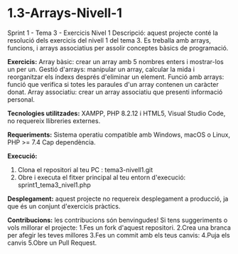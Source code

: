 # 1.3-Arrays-Nivell-1
Sprint 1 - Tema 3 - Exercicis Nivel 1
Descripció: aquest projecte conté la resolució dels exercicis del nivell 1 del tema 3. Es treballa amb arrays, funcions, i arrays associatius per assolir conceptes bàsics de programació.

**Exercicis:**
Array bàsic: crear un array amb 5 nombres enters i mostrar-los un per un.
Gestió d'arrays: manipular un array, calcular la mida i reorganitzar els índexs després d'eliminar un element.
Funció amb arrays: funció que verifica si totes les paraules d'un array contenen un caràcter donat.
Array associatiu: crear un array associatiu que presenti informació personal.

**Tecnologies utilitzades:**
XAMPP, PHP 8.2.12 i HTML5, Visual Studio Code, no requereix llibreries externes.

**Requeriments:**
Sistema operatiu compatible amb Windows, macOS o Linux, PHP >= 7.4 Cap dependència.

**Execució:**
1. Clona el repositori al teu PC : tema3-nivell1.git
2. Obre i executa el fitxer principal al teu entorn d'execució: sprint1_tema3_nivel1.php

**Desplegament:** aquest projecte no requereix desplegament a producció, ja que és un conjunt d'exercicis pràctics. 

**Contribucions:** les contribucions són benvingudes! Si tens suggeriments o vols millorar el projecte:
1.Fes un fork d'aquest repositori.
2.Crea una branca per afegir les teves millores
3.Fes un commit amb els teus canvis:
4.Puja els canvis
5.Obre un Pull Request.

